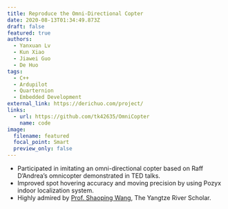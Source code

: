 ```yaml
---
title: Reproduce the Omni-Directional Copter
date: 2020-08-13T01:34:49.873Z
draft: false
featured: true
authors:
  - Yanxuan Lv
  - Kun Xiao
  - Jiawei Guo
  - De Huo
tags:
  - C++
  - Ardupilot
  - Quarternion
  - Embedded Development
external_link: https://derichuo.com/project/
links:
  - url: https://github.com/tk42635/OmniCopter
    name: code
image:
  filename: featured
  focal_point: Smart
  preview_only: false
---
```

* Participated in imitating an omni-directional copter based on Raff D’Andrea’s omnicopter demonstrated in TED talks.
* Improved spot hovering accuracy and moving precision by using Pozyx indoor localization system.
* Highly admired by [Prof. Shaoping Wang](https://ev.buaa.edu.cn/info/1057/1261.htm), The Yangtze River Scholar.